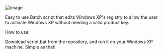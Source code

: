 ![image](https://github.com/user-attachments/assets/cae44e77-b546-48ce-8536-b23d663c39b7)

Easy to use Batch script that edits Windows XP's registry to allow the user to activate Windows XP without needing a valid product key. 

How to use:

Download script.bat from the repository, and run it on your Windows XP machine. Simple as that!
